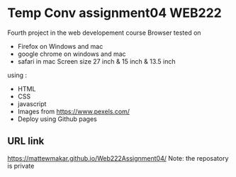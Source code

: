 <!-- @format -->

# Temp Conv assignment04 WEB222

Fourth project in the web developement course Browser tested on

- Firefox on Windows and mac
- google chrome on windows and mac
- safari in mac Screen size 27 inch & 15 inch & 13.5 inch

using :

- HTML
- CSS
- javascript
- Images from https://www.pexels.com/
- Deploy using Github pages

## URL link

https://mattewmakar.github.io/Web222Assignment04/ Note: the reposatory is private
